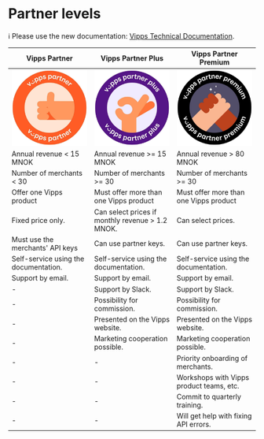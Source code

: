 <!-- START_METADATA
---
title: Partner levels
sidebar_position: 10
---
END_METADATA -->

# Partner levels

<!-- START_COMMENT -->

ℹ️ Please use the new documentation:
[Vipps Technical Documentation](https://vippsas.github.io/vipps-developer-docs/).

<!-- END_COMMENT -->

<!-- START_TOC -->

<!-- END_TOC -->

| Vipps Partner                              | Vipps Partner Plus                         | Vipps Partner Premium                      |
| ------------------------------------------ | ------------------------------------------ | ------------------------------------------ |
| ![Vipps Partner](images/vipps-partner.jpg) | ![Vipps Partner Plus](images/vipps-partner-plus.jpg) | ![Vipps Partner Premium](images/vipps-partner-premium.jpg)
| Annual revenue < 15 MNOK                   | Annual revenue >= 15 MNOK                  | Annual revenue > 80 MNOK                   |
| Number of merchants < 30                   | Number of merchants >= 30                  | Number of merchants >= 30                  |
| Offer one Vipps product                    | Must offer more than one Vipps product     | Must offer more than one Vipps product     |
| Fixed price only.                          | Can select prices if monthly revenue > 1.2 MNOK. | Can select prices.                   |
| Must use the merchants' API keys           | Can use partner keys.                      | Can use partner keys.                      |  
| Self-service using the documentation.      | Self-service using the documentation.      | Self-service using the documentation.      |
| Support by email.                          | Support by email.                          | Support by email.                          |
| -                                          | Support by Slack.                          | Support by Slack.                          |
| -                                          | Possibility for commission.                | Possibility for commission.                |     
| -                                          | Presented on the Vipps website.            | Presented on the Vipps website.            |
| -                                          | Marketing cooperation possible.            | Marketing cooperation possible.            |
| -                                          | -                                          | Priority onboarding of merchants.          |
| -                                          | -                                          | Workshops with Vipps product teams, etc.   |
| -                                          | -                                          | Commit to quarterly training.              |
| -                                          | -                                          | Will get help with fixing API errors.      |
